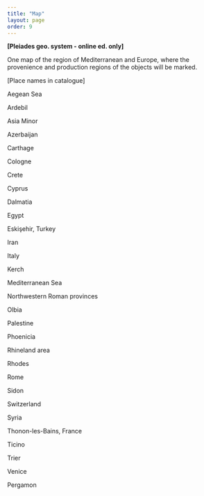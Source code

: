 ```yaml
---
title: "Map"
layout: page
order: 9 
---
```


**[Pleiades geo. system - online ed. only]**

One map of the region of Mediterranean and Europe, where the provenience and production regions of the objects will be marked.

[Place names in catalogue]

Aegean Sea

Ardebil

Asia Minor

Azerbaijan

Carthage

Cologne

Crete

Cyprus

Dalmatia

Egypt

Eskişehir, Turkey

Iran

Italy

Kerch

Mediterranean Sea

Northwestern Roman provinces

Olbia

Palestine

Phoenicia

Rhineland area

Rhodes

Rome

Sidon

Switzerland

Syria

Thonon-les-Bains, France

Ticino

Trier

Venice

Pergamon
